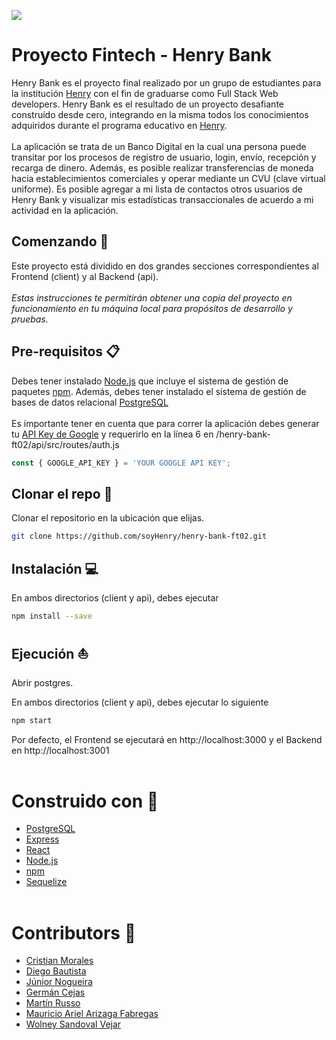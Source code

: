 <p align='left'>
    <img src='https://static.wixstatic.com/media/85087f_0d84cbeaeb824fca8f7ff18d7c9eaafd~mv2.png/v1/fill/w_160,h_30,al_c,q_85,usm_0.66_1.00_0.01/Logo_completo_Color_1PNG.webp' </img>
</p>

# Proyecto Fintech - Henry Bank

Henry Bank es el proyecto final realizado por un grupo de estudiantes para la institución [Henry](https://www.linkedin.com/school/soyhenry/) con el fin de graduarse como Full Stack Web developers. Henry Bank es el resultado de un proyecto desafiante construído desde cero, integrando en la misma todos los conocimientos adquiridos durante el programa educativo en [Henry](https://www.linkedin.com/school/soyhenry/).
<br><br>
La aplicación se trata de un Banco Digital en la cual una persona puede transitar por los procesos de registro de usuario, login, envío, recepción y recarga de dinero. Además, es posible realizar transferencias de moneda hacia establecimientos comerciales y operar mediante un CVU (clave virtual uniforme). Es posible agregar a mi lista de contactos otros usuarios de Henry Bank y visualizar mis estadísticas transaccionales de acuerdo a mi actividad en la aplicación.

## Comenzando :rocket:

Este proyecto está dividido en dos grandes secciones correspondientes al Frontend (client) y al Backend (api).
<br><br>
<i>Estas instrucciones te permitirán obtener una copia del proyecto en funcionamiento en tu máquina local para propósitos de desarrollo y pruebas.</i>
<br>

## Pre-requisitos :clipboard:

Debes tener instalado [Node.js](https://nodejs.org/es/download/) que incluye el sistema de gestión de paquetes [npm](https://www.npmjs.com/). Además, debes tener instalado el sistema de gestión de bases de datos relacional [PostgreSQL](https://www.postgresql.org/download/)
<br><br>
Es importante tener en cuenta que para correr la aplicación debes generar tu [API Key de Google](https://developers.google.com/maps/documentation/javascript/get-api-key) y requerirlo en la línea 6 en /henry-bank-ft02/api/src/routes/auth.js

```javascript
const { GOOGLE_API_KEY } = 'YOUR GOOGLE API KEY';
```


## Clonar el repo :floppy_disk:

Clonar el repositorio en la ubicación que elijas.

```bash
git clone https://github.com/soyHenry/henry-bank-ft02.git
```

## Instalación :computer:

En ambos directorios (client y api), debes ejecutar

```bash
npm install --save
```

## Ejecución :boat:

Abrir postgres.

En ambos directorios (client y api), debes ejecutar lo siguiente

```bash
npm start
```
Por defecto, el Frontend se ejecutará en http://localhost:3000 y el Backend en http://localhost:3001
<br><br>

# Construido con :hammer:

* [PostgreSQL](https://www.postgresql.org/)
* [Express](https://expressjs.com/)
* [React](https://reactjs.org/)
* [Node.js](https://nodejs.org/en/)
* [npm](https://www.npmjs.com/)
* [Sequelize](https://sequelize.org/)
<br><br>

# Contributors :busts_in_silhouette:

* [Cristian Morales](https://www.linkedin.com/in/cristiansmorales/)
* [Diego Bautista]()
* [Júnior Nogueira](https://www.linkedin.com/in/júnior-nogueira-34826261/)
* [Germán Cejas](https://www.linkedin.com/in/german-cejas/)
* [Martín Russo](https://www.linkedin.com/in/martin-russo/)
* [Mauricio Ariel Arizaga Fabregas](https://www.linkedin.com/in/mauricioarielarizaga/)
* [Wolney Sandoval Vejar](https://www.linkedin.com/in/wolney-sandoval-vejar-851533a5/)